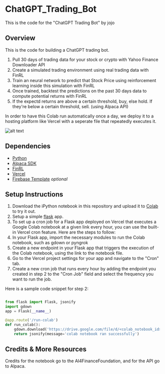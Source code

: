 # ChatGPT_Trading_Bot

This is the code for the "ChatGPT Trading Bot" by jojo 


## Overview

This is the code for building a ChatGPT trading bot. 
1. Pull 30 days of trading data for your stock or crypto with Yahoo Finance Downloader API
2. Create a simulated trading environment using real trading data with FinRL
3. Train an neural network to predict that Stock Price using reinforcement learning inside this simulation with FinRL
4. Once trained, backtest the predictions on the past 30 days data to compute potential returns with FinRL
5. If the expectd returns are above a certain threshold, buy, else hold. If they're below a certain threshold, sell. (using Alpaca API)

In order to have this Colab run automatically once a day, we deploy it to a hosting platform like Vercel with a seperate file that repeatedly executes it. 

![alt text](https://i.ibb.co/4KJx9y0/Screen-Shot-2023-01-13-at-10-04-39-AM.png)


## Dependencies 

- [Python](https://www.python.org/downloads/)
- [Alpaca SDK](https://alpaca.markets/)
- [FinRL](https://github.com/AI4Finance-Foundation/FinRL)
- [Vercel](https://vercel.com)
- [Firebase Template](https://github.com/llSourcell/firebase_react_startup_template) *optional*

## Setup Instructions

1. Download the iPython notebook in this repository and upload it to [Colab](colab.research.google.com) to try it out.
2. Setup a simple [flask](https://flask.palletsprojects.com/en/1.1.x/quickstart/) app.
3. To set up a cron job for a Flask app deployed on Vercel that executes a Google Colab notebook at a given link every hour, you can use the built-in Vercel cron feature. Here are the steps to follow:
4. In your Flask app, import the necessary modules to run the Colab notebook, such as gdown or pyngrok
5. Create a new endpoint in your Flask app that triggers the execution of the Colab notebook, using the link to the notebook file.
6. Go to the Vercel project settings for your app and navigate to the "Cron" tab.
7. Create a new cron job that runs every hour by adding the endpoint you created in step 2 to the "Cron Job" field and select the frequency you want to run the job.

Here is a sample code snippet for step 2:

```python

from flask import Flask, jsonify
import gdown
app = Flask(__name__)

@app.route('/run-colab')
def run_colab():
    gdown.download('https://drive.google.com/file/d/<colab_notebook_id>', 'colab.ipynb', quiet=False)
    return jsonify(message='colab notebook ran successfully')

```

## Credits & More Resources

Credits for the notebook go to the AI4FinanceFoundation, and for the API go to Alpaca.